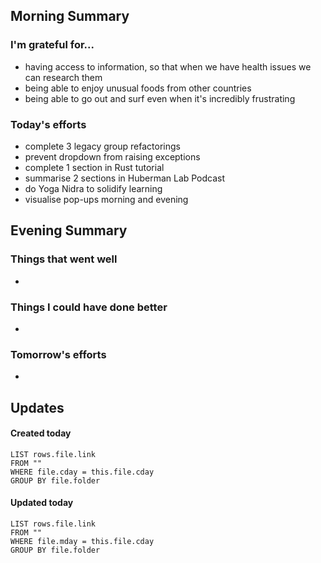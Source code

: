 ## Morning Summary

### I'm grateful for...
- having access to information, so that when we have health issues we can research them
- being able to enjoy unusual foods from other countries
- being able to go out and surf even when it's incredibly frustrating

### Today's efforts
- complete 3 legacy group refactorings
- prevent dropdown from raising exceptions
- complete 1 section in Rust tutorial
- summarise 2 sections in Huberman Lab Podcast
- do Yoga Nidra to solidify learning
- visualise pop-ups morning and evening

## Evening Summary

### Things that went well
- 

### Things I could have done better
- 

### Tomorrow's efforts
- 

## Updates 
#### Created today
```dataview
LIST rows.file.link
FROM ""
WHERE file.cday = this.file.cday
GROUP BY file.folder
```

#### Updated today
```dataview
LIST rows.file.link
FROM ""
WHERE file.mday = this.file.cday
GROUP BY file.folder
```
